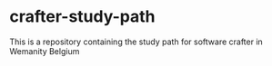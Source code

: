 # crafter-study-path
This is a repository containing the study path for software crafter in Wemanity Belgium
